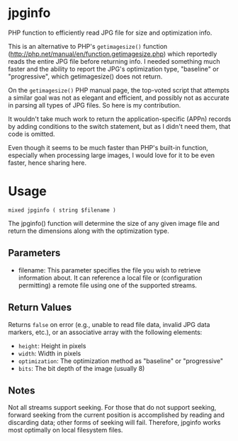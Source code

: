 jpginfo
=======

PHP function to efficiently read JPG file for size and optimization info.

This is an alternative to PHP's `getimagesize()` function (http://php.net/manual/en/function.getimagesize.php) which reportedly reads the entire JPG file before returning info. I needed something much faster and the ability to report the JPG's optimization type, "baseline" or "progressive", which getimagesize() does not return.

On the `getimagesize()` PHP manual page, the top-voted script that attempts a similar goal was not as elegant and efficient, and possibly not as accurate in parsing all types of JPG files.  So here is my contribution.

It wouldn't take much work to return the application-specific (APPn) records by adding conditions to the switch statement, but as I didn't need them, that code is omitted.

Even though it seems to be much faster than PHP's built-in function, especially when processing large images, I would love for it to be even faster, hence sharing here.

Usage
=====

```
mixed jpginfo ( string $filename )
```

The jpginfo() function will determine the size of any given image file and return the dimensions along with the optimization type.

Parameters
----------
* filename: This parameter specifies the file you wish to retrieve information about. It can reference a local file or (configuration permitting) a remote file using one of the supported streams.

Return Values
-------------
Returns `false` on error (e.g., unable to read file data, invalid JPG data markers, etc.), or an associative array with the following elements:

* `height`: Height in pixels
* `width`: Width in pixels
* `optimization`: The optimization method as "baseline" or "progressive"
* `bits`: The bit depth of the image (usually 8)


Notes
-----
Not all streams support seeking. For those that do not support seeking, forward seeking from the current position is accomplished by reading and discarding data; other forms of seeking will fail.  Therefore, jpginfo works most optimally on local filesystem files.



